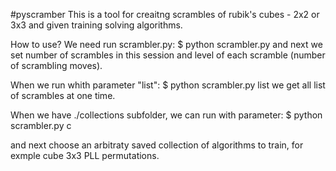 #pyscramber
This is a tool for creaitng scrambles of rubik's cubes - 2x2 or 3x3 and given training solving algorithms.


How to use?
We need run scrambler.py:
$   python scrambler.py 
and next we set number of scrambles in this session and level of each scramble (number of scrambling moves).

When we run whith parameter "list":
$   python scrambler.py list 
we get all list of scrambles at one time.


When we have ./collections subfolder, we can run with parameter:
$   python scrambler.py c

and next choose an arbitraty saved collection of algorithms to train, for exmple cube 3x3 PLL permutations.

